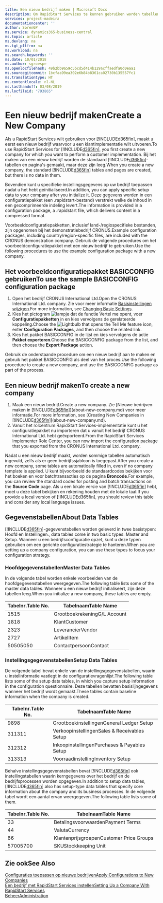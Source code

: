 ```yaml
---
title: Een nieuw bedrijf maken | Microsoft Docs
description: Om RapidStart Services te kunnen gebruiken worden tabellen en pagina's gemaakt, maar ze bevatten geen gegevens.
services: project-madeira
documentationcenter: ''
author: SorenGP
ms.service: dynamics365-business-central
ms.topic: article
ms.devlang: na
ms.tgt_pltfrm: na
ms.workload: na
ms.search.keywords: ''
ms.date: 10/01/2018
ms.author: sgroespe
ms.openlocfilehash: 49b2bb9a59c5bcd5d414b129acffaedfa0d0eaa1
ms.sourcegitcommit: 1bcfaa99ea302e6b84b8361ca02730b135557fc1
ms.translationtype: HT
ms.contentlocale: nl-NL
ms.lasthandoff: 03/08/2019
ms.locfileid: "793865"
---
```

# <a name="create-a-new-company"></a><span data-ttu-id="fd6ec-103">Een nieuw bedrijf maken</span><span class="sxs-lookup"><span data-stu-id="fd6ec-103">Create a New Company</span></span>
<span data-ttu-id="fd6ec-104">Als u RapidStart Services wilt gebruiken voor [!INCLUDE[d365fin](includes/d365fin_md.md)], maakt u eerst een nieuw bedrijf waarvoor u een klantimplementatie wilt uitvoeren.</span><span class="sxs-lookup"><span data-stu-id="fd6ec-104">To use RapidStart Services for [!INCLUDE[d365fin](includes/d365fin_md.md)], you first create a new company for which you want to perform a customer implementation.</span></span> <span data-ttu-id="fd6ec-105">Bij het maken van een nieuw bedrijf worden de standaard [!INCLUDE[d365fin](includes/d365fin_md.md)]-tabellen en pagina's gemaakt, maar deze zijn leeg.</span><span class="sxs-lookup"><span data-stu-id="fd6ec-105">When you create a new company, the standard [!INCLUDE[d365fin](includes/d365fin_md.md)] tables and pages are created, but there is no data in them.</span></span>

<span data-ttu-id="fd6ec-106">Bovendien kunt u specifieke instellingsgegevens op uw bedrijf toepassen nadat u het hebt geïnitialiseerd.</span><span class="sxs-lookup"><span data-stu-id="fd6ec-106">In addition, you can apply specific setup data to your company after you initialize it.</span></span> <span data-ttu-id="fd6ec-107">Deze gegevens worden in een configuratiepakket (een .rapidstart-bestand) verstrekt welke de inhoud in een gecomprimeerde indeling levert.</span><span class="sxs-lookup"><span data-stu-id="fd6ec-107">The information is provided in a configuration package, a .rapidstart file, which delivers content in a compressed format.</span></span>  

<span data-ttu-id="fd6ec-108">Voorbeeldconfiguratiepakketten, inclusief land-/regiospecifieke bestanden, zijn opgenomen bij het demonstratiebedrijf CRONUS.</span><span class="sxs-lookup"><span data-stu-id="fd6ec-108">Example configuration packages, including country/region-specific files, are included with the CRONUS demonstration company.</span></span> <span data-ttu-id="fd6ec-109">Gebruik de volgende procedures om het voorbeeldconfiguratiepakket met een nieuw bedrijf te gebruiken.</span><span class="sxs-lookup"><span data-stu-id="fd6ec-109">Use the following procedures to use the example configuration package with a new company.</span></span>  

## <a name="to-use-the-sample-basicconfig-configuration-package"></a><span data-ttu-id="fd6ec-110">Het voorbeeldconfiguratiepakket BASICCONFIG gebruiken</span><span class="sxs-lookup"><span data-stu-id="fd6ec-110">To use the sample BASICCONFIG configuration package</span></span>  
1. <span data-ttu-id="fd6ec-111">Open het bedrijf CRONUS International Ltd.</span><span class="sxs-lookup"><span data-stu-id="fd6ec-111">Open the CRONUS International Ltd. company.</span></span> <span data-ttu-id="fd6ec-112">Zie voor meer informatie [Basisinstellingen wijzigen](ui-change-basic-settings.md).</span><span class="sxs-lookup"><span data-stu-id="fd6ec-112">For more information, see [Changing Basic Settings](ui-change-basic-settings.md).</span></span>
2. <span data-ttu-id="fd6ec-113">Kies het pictogram ![lampje dat de functie Vertel me opent](media/ui-search/search_small.png "Vertel me wat u wilt doen"), voer **Configuratiepakketten** in en kies vervolgens de gerelateerde koppeling.</span><span class="sxs-lookup"><span data-stu-id="fd6ec-113">Choose the ![Lightbulb that opens the Tell Me feature](media/ui-search/search_small.png "Tell me what you want to do") icon, enter **Configuration Packages**, and then choose the related link.</span></span>  
3. <span data-ttu-id="fd6ec-114">Kies het pakket BASICCONFIG in de lijst en kies vervolgens de actie **Pakket exporteren**.</span><span class="sxs-lookup"><span data-stu-id="fd6ec-114">Choose the BASICCONFIG package from the list, and then choose the **Export Package** action.</span></span>  

<span data-ttu-id="fd6ec-115">Gebruik de onderstaande procedure om een nieuw bedrijf aan te maken en gebruik het pakket BASICCONFIG als deel van het proces.</span><span class="sxs-lookup"><span data-stu-id="fd6ec-115">Use the following procedure to create a new company, and use the BASICCONFIG package as part of the process.</span></span>  

## <a name="to-create-a-new-company"></a><span data-ttu-id="fd6ec-116">Een nieuw bedrijf maken</span><span class="sxs-lookup"><span data-stu-id="fd6ec-116">To create a new company</span></span>  
1. <span data-ttu-id="fd6ec-117">Maak een nieuw bedrijf.</span><span class="sxs-lookup"><span data-stu-id="fd6ec-117">Create a new company.</span></span> <span data-ttu-id="fd6ec-118">Zie [Nieuwe bedrijven maken in [!INCLUDE[d365fin](includes/d365fin_md.md)]](about-new-company.md) voor meer informatie.</span><span class="sxs-lookup"><span data-stu-id="fd6ec-118">For more information, see [Creating New Companies in [!INCLUDE[d365fin](includes/d365fin_md.md)]](about-new-company.md).</span></span>
2. <span data-ttu-id="fd6ec-119">Vanuit het rolcentrum RapidStart Services-implementatie kunt u het configuratiepakket nu importeren dat u vanuit het bedrijf CRONUS International Ltd. hebt geëxporteerd.</span><span class="sxs-lookup"><span data-stu-id="fd6ec-119">From the RapidStart Services Implementer Role Center, you can now import the configuration package that you exported from the CRONUS International Ltd. company.</span></span>

<span data-ttu-id="fd6ec-120">Nadat u een nieuw bedrijf maakt, worden sommige tabellen automatisch ingevuld, zelfs als er geen bedrijfssjabloon is toegepast.</span><span class="sxs-lookup"><span data-stu-id="fd6ec-120">After you create a new company, some tables are automatically filled in, even if no company template is applied.</span></span> <span data-ttu-id="fd6ec-121">U kunt bijvoorbeeld de standaardcodes bekijken voor het boeken en voor batchtransacties op de pagina **Broncode**.</span><span class="sxs-lookup"><span data-stu-id="fd6ec-121">For example, you can review the standard codes for posting and batch transactions on the **Source Code** page.</span></span> <span data-ttu-id="fd6ec-122">Als u een lokale versie van [!INCLUDE[d365fin](includes/d365fin_md.md)] hebt, moet u deze tabel bekijken en rekening houden met de lokale taal.</span><span class="sxs-lookup"><span data-stu-id="fd6ec-122">If you provide a local version of [!INCLUDE[d365fin](includes/d365fin_md.md)], you should review this table and consider any local language issues.</span></span>

## <a name="about-data-tables"></a><span data-ttu-id="fd6ec-123">Gegevenstabellen</span><span class="sxs-lookup"><span data-stu-id="fd6ec-123">About Data Tables</span></span>
[!INCLUDE[d365fin](includes/d365fin_md.md)]<span data-ttu-id="fd6ec-124">-gegevenstabellen worden geleverd in twee basistypen: Hoofd en Instellingen.</span><span class="sxs-lookup"><span data-stu-id="fd6ec-124">, data tables come in two basic types: Master and Setup.</span></span> <span data-ttu-id="fd6ec-125">Wanneer u een bedrijfsconfiguratie opzet, kunt u deze typen gebruiken om een gerichte configuratiestrategie te hanteren.</span><span class="sxs-lookup"><span data-stu-id="fd6ec-125">When you are setting up a company configuration, you can use these types to focus your configuration strategy.</span></span>  

### <a name="master-data-tables"></a><span data-ttu-id="fd6ec-126">Hoofdgegevenstabellen</span><span class="sxs-lookup"><span data-stu-id="fd6ec-126">Master Data Tables</span></span>  
<span data-ttu-id="fd6ec-127">In de volgende tabel worden enkele voorbeelden van de hoofdgegevenstabellen weergegeven.</span><span class="sxs-lookup"><span data-stu-id="fd6ec-127">The following table lists some of the master data tables.</span></span> <span data-ttu-id="fd6ec-128">Wanneer u een nieuw bedrijf initialiseert, zijn deze tabellen leeg.</span><span class="sxs-lookup"><span data-stu-id="fd6ec-128">When you initialize a new company, these tables are empty.</span></span>  

|<span data-ttu-id="fd6ec-129">Tabelnr.</span><span class="sxs-lookup"><span data-stu-id="fd6ec-129">Table No.</span></span>|<span data-ttu-id="fd6ec-130">Tabelnaam</span><span class="sxs-lookup"><span data-stu-id="fd6ec-130">Table Name</span></span>|  
|-------------------|--------------------|  
|<span data-ttu-id="fd6ec-131">15</span><span class="sxs-lookup"><span data-stu-id="fd6ec-131">15</span></span>|<span data-ttu-id="fd6ec-132">Grootboekrekening</span><span class="sxs-lookup"><span data-stu-id="fd6ec-132">G/L Account</span></span>|  
|<span data-ttu-id="fd6ec-133">18</span><span class="sxs-lookup"><span data-stu-id="fd6ec-133">18</span></span>|<span data-ttu-id="fd6ec-134">Klant</span><span class="sxs-lookup"><span data-stu-id="fd6ec-134">Customer</span></span>|  
|<span data-ttu-id="fd6ec-135">23</span><span class="sxs-lookup"><span data-stu-id="fd6ec-135">23</span></span>|<span data-ttu-id="fd6ec-136">Leverancier</span><span class="sxs-lookup"><span data-stu-id="fd6ec-136">Vendor</span></span>|  
|<span data-ttu-id="fd6ec-137">27</span><span class="sxs-lookup"><span data-stu-id="fd6ec-137">27</span></span>|<span data-ttu-id="fd6ec-138">Artikel</span><span class="sxs-lookup"><span data-stu-id="fd6ec-138">Item</span></span>|  
|<span data-ttu-id="fd6ec-139">5050</span><span class="sxs-lookup"><span data-stu-id="fd6ec-139">5050</span></span>|<span data-ttu-id="fd6ec-140">Contactpersoon</span><span class="sxs-lookup"><span data-stu-id="fd6ec-140">Contact</span></span>|  

### <a name="setup-data-tables"></a><span data-ttu-id="fd6ec-141">Instellingsgegevenstabellen</span><span class="sxs-lookup"><span data-stu-id="fd6ec-141">Setup Data Tables</span></span>  
<span data-ttu-id="fd6ec-142">De volgende tabel bevat enkele van de instellingsgegevenstabellen, waarin u instelinformatie vastlegt in de configuratievragenlijst.</span><span class="sxs-lookup"><span data-stu-id="fd6ec-142">The following table lists some of the setup data tables, in which you capture setup information in the configuration questionnaire.</span></span> <span data-ttu-id="fd6ec-143">Deze tabellen bevatten basislijngegevens wanneer het bedrijf wordt gemaakt.</span><span class="sxs-lookup"><span data-stu-id="fd6ec-143">These tables contain baseline information when the company is created.</span></span>  

|<span data-ttu-id="fd6ec-144">Tabelnr.</span><span class="sxs-lookup"><span data-stu-id="fd6ec-144">Table No.</span></span>|<span data-ttu-id="fd6ec-145">Tabelnaam</span><span class="sxs-lookup"><span data-stu-id="fd6ec-145">Table Name</span></span>|  
|-------------------|--------------------|  
|<span data-ttu-id="fd6ec-146">98</span><span class="sxs-lookup"><span data-stu-id="fd6ec-146">98</span></span>|<span data-ttu-id="fd6ec-147">Grootboekinstellingen</span><span class="sxs-lookup"><span data-stu-id="fd6ec-147">General Ledger Setup</span></span>|  
|<span data-ttu-id="fd6ec-148">311</span><span class="sxs-lookup"><span data-stu-id="fd6ec-148">311</span></span>|<span data-ttu-id="fd6ec-149">Verkoopinstellingen</span><span class="sxs-lookup"><span data-stu-id="fd6ec-149">Sales & Receivables Setup</span></span>|  
|<span data-ttu-id="fd6ec-150">312</span><span class="sxs-lookup"><span data-stu-id="fd6ec-150">312</span></span>|<span data-ttu-id="fd6ec-151">Inkoopinstellingen</span><span class="sxs-lookup"><span data-stu-id="fd6ec-151">Purchases & Payables Setup</span></span>|  
|<span data-ttu-id="fd6ec-152">313</span><span class="sxs-lookup"><span data-stu-id="fd6ec-152">313</span></span>|<span data-ttu-id="fd6ec-153">Voorraadinstelling</span><span class="sxs-lookup"><span data-stu-id="fd6ec-153">Inventory Setup</span></span>|  

<span data-ttu-id="fd6ec-154">Behalve instellingsgegevenstabellen bevat [!INCLUDE[d365fin](includes/d365fin_md.md)] ook instellingstabellen waarin kerngegevens over het bedrijf en de bedrijfsprocessen worden opgegeven.</span><span class="sxs-lookup"><span data-stu-id="fd6ec-154">In addition to setup data tables, [!INCLUDE[d365fin](includes/d365fin_md.md)] also has setup-type data tables that specify core information about the company and its business processes.</span></span> <span data-ttu-id="fd6ec-155">In de volgende tabel wordt een aantal ervan weergegeven.</span><span class="sxs-lookup"><span data-stu-id="fd6ec-155">The following table lists some of them.</span></span>  

|<span data-ttu-id="fd6ec-156">Tabelnr.</span><span class="sxs-lookup"><span data-stu-id="fd6ec-156">Table No.</span></span>|<span data-ttu-id="fd6ec-157">Tabelnaam</span><span class="sxs-lookup"><span data-stu-id="fd6ec-157">Table Name</span></span>|  
|-------------------|--------------------|  
|<span data-ttu-id="fd6ec-158">3</span><span class="sxs-lookup"><span data-stu-id="fd6ec-158">3</span></span>|<span data-ttu-id="fd6ec-159">Betalingsvoorwaarden</span><span class="sxs-lookup"><span data-stu-id="fd6ec-159">Payment Terms</span></span>|  
|<span data-ttu-id="fd6ec-160">4</span><span class="sxs-lookup"><span data-stu-id="fd6ec-160">4</span></span>|<span data-ttu-id="fd6ec-161">Valuta</span><span class="sxs-lookup"><span data-stu-id="fd6ec-161">Currency</span></span>|  
|<span data-ttu-id="fd6ec-162">6</span><span class="sxs-lookup"><span data-stu-id="fd6ec-162">6</span></span>|<span data-ttu-id="fd6ec-163">Klantenprijsgroepen</span><span class="sxs-lookup"><span data-stu-id="fd6ec-163">Customer Price Groups</span></span>|  
|<span data-ttu-id="fd6ec-164">5700</span><span class="sxs-lookup"><span data-stu-id="fd6ec-164">5700</span></span>|<span data-ttu-id="fd6ec-165">SKU</span><span class="sxs-lookup"><span data-stu-id="fd6ec-165">Stockkeeping Unit</span></span>|

  

## <a name="see-also"></a><span data-ttu-id="fd6ec-166">Zie ook</span><span class="sxs-lookup"><span data-stu-id="fd6ec-166">See Also</span></span>  
[<span data-ttu-id="fd6ec-167">Configuraties toepassen op nieuwe bedrijven</span><span class="sxs-lookup"><span data-stu-id="fd6ec-167">Apply Configurations to New Companies</span></span>](admin-apply-configuration-to-new-companies.md)  
[<span data-ttu-id="fd6ec-168">Een bedrijf met RapidStart Services instellen</span><span class="sxs-lookup"><span data-stu-id="fd6ec-168">Setting Up a Company With RapidStart Services</span></span>](admin-set-up-a-company-with-rapidstart.md)  
[<span data-ttu-id="fd6ec-169">Beheer</span><span class="sxs-lookup"><span data-stu-id="fd6ec-169">Administration</span></span>](admin-setup-and-administration.md)
